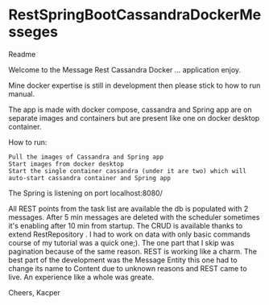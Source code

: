 # RestSpringBootCassandraDockerMesseges

Readme

Welcome to the Message Rest Cassandra Docker ... application enjoy.

Mine docker expertise is still in development then please stick to how to run manual.

The app is made with docker compose, cassandra and Spring app are on separate images and containers but are present like one on docker desktop container.

How to run:

    Pull the images of Cassandra and Spring app
    Start images from docker desktop
    Start the single container cassandra (under it are two) which will auto-start cassandra container and Spring app

The Spring is listening on port localhost:8080/

All REST points from the task list are available the db is populated with 2 messages. After 5 min messages are deleted with the scheduler sometimes it's enabling after 10 min from startup. The CRUD is available thanks to extend RestRepository . I had to work on data with only basic commands course of my tutorial was a quick one;). The one part that I skip was pagination because of the same reason. REST is working like a charm. The best part of the development was the Message Entity this one had to change its name to Content due to unknown reasons and REST came to live. An experience like a whole was greate.

Cheers, Kacper
